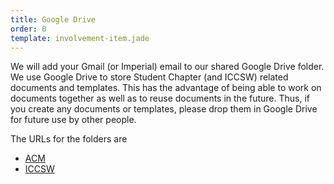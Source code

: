 ```yaml
---
title: Google Drive
order: 0
template: involvement-item.jade
---
```


We will add your Gmail (or Imperial) email to our shared Google Drive folder.
We use Google Drive to store Student Chapter (and ICCSW) related documents and
templates. This has the advantage of being able to work on documents together
as well as to reuse documents in the future. Thus, if you create any documents
or templates, please drop them in Google Drive for future use by other people.

The URLs for the folders are

* [ACM](https://drive.google.com/#folders/0B3oy7SJp-r8zbngzZzJjWlRUZXc)
* [ICCSW](https://drive.google.com/#folders/0B3oy7SJp-r8zOGNkZTU3MTUtY2U3Zi00OGZhLWFiNGMtZWViYzMyM2VjOTRi)
